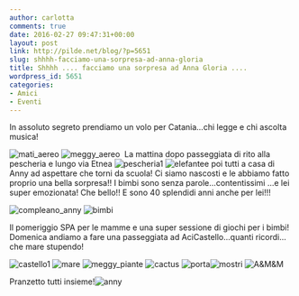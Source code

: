 ```yaml
---
author: carlotta
comments: true
date: 2016-02-27 09:47:31+00:00
layout: post
link: http://pilde.net/blog/?p=5651
slug: shhhh-facciamo-una-sorpresa-ad-anna-gloria
title: Shhhh .... facciamo una sorpresa ad Anna Gloria ....
wordpress_id: 5651
categories:
- Amici
- Eventi
---
```


In assoluto segreto prendiamo un volo per Catania...chi legge e chi ascolta musica!

![mati_aereo](http://pilde.net/blog/wp-content/uploads/2016/04/mati_aereo.png) ![meggy_aereo](http://pilde.net/blog/wp-content/uploads/2016/04/meggy_aereo.png)  La mattina dopo passeggiata di rito alla pescheria e lungo via Etnea ![pescheria1](http://pilde.net/blog/wp-content/uploads/2016/04/pescheria1.png) ![elefante](http://pilde.net/blog/wp-content/uploads/2016/04/elefante.png)e poi tutti a casa di Anny ad aspettare che torni da scuola! Ci siamo nascosti e le abbiamo fatto proprio una bella sorpresa!! I bimbi sono senza parole...contentissimi ...e lei super emozionata! Che bello!! E sono 40 splendidi anni anche per lei!!!

![compleano_anny](http://pilde.net/blog/wp-content/uploads/2016/04/compleano_anny.png) ![bimbi](http://pilde.net/blog/wp-content/uploads/2016/04/bimbi.png)

Il pomeriggio SPA per le mamme e una super sessione di giochi per i bimbi! Domenica andiamo a fare una passeggiata ad AciCastello...quanti ricordi... che mare stupendo!

![castello1](http://pilde.net/blog/wp-content/uploads/2016/04/castello1.png) ![mare](http://pilde.net/blog/wp-content/uploads/2016/04/mare.jpg) ![meggy_piante](http://pilde.net/blog/wp-content/uploads/2016/04/meggy_piante.jpg) ![cactus](http://pilde.net/blog/wp-content/uploads/2016/04/cactus.jpg) ![porta](http://pilde.net/blog/wp-content/uploads/2016/04/porta.jpg)![mostri](http://pilde.net/blog/wp-content/uploads/2016/04/mostri.jpg) ![A&M&M](http://pilde.net/blog/wp-content/uploads/2016/04/AMM.jpg)

Pranzetto tutti insieme!![anny](http://pilde.net/blog/wp-content/uploads/2016/04/anny.jpg)
